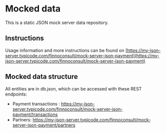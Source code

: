 # Mocked data
This is a static JSON mock server data repository.

## Instructions

Usage information and more instructions can be found on [https://my-json-server.typicode.com/finnoconsult/mock-server-json-payment](https://my-json-server.typicode.com/finnoconsult/mock-server-json-payment)


## Mocked data structure
All entities are in db.json, which can be accessed with these REST endpoints:

- Payment transactions : https://my-json-server.typicode.com/finnoconsult/mock-server-json-payment/transactions
- Partners: https://my-json-server.typicode.com/finnoconsult/mock-server-json-payment/partners



